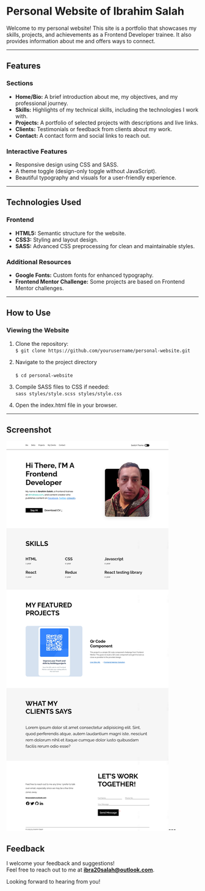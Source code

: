 # Personal Website of Ibrahim Salah

Welcome to my personal website! This site is a portfolio that showcases my skills, projects, and achievements as a Frontend Developer trainee. It also provides information about me and offers ways to connect.

---

## Features

### **Sections**

- **Home/Bio:** A brief introduction about me, my objectives, and my professional journey.
- **Skills:** Highlights of my technical skills, including the technologies I work with.
- **Projects:** A portfolio of selected projects with descriptions and live links.
- **Clients:** Testimonials or feedback from clients about my work.
- **Contact:** A contact form and social links to reach out.

### **Interactive Features**

- Responsive design using CSS and SASS.
- A theme toggle (design-only toggle without JavaScript).
- Beautiful typography and visuals for a user-friendly experience.

---

## Technologies Used

### **Frontend**

- **HTML5:** Semantic structure for the website.
- **CSS3:** Styling and layout design.
- **SASS:** Advanced CSS preprocessing for clean and maintainable styles.

### **Additional Resources**

- **Google Fonts:** Custom fonts for enhanced typography.
- **Frontend Mentor Challenge:** Some projects are based on Frontend Mentor challenges.

---

## How to Use

### **Viewing the Website**

1. Clone the repository:
   <br>
   `$ git clone https://github.com/yourusername/personal-website.git`

2. Navigate to the project directory\
    <br>
   `$ cd personal-website`

3. Compile SASS files to CSS if needed:
   <br>
   `sass styles/style.scss styles/style.css`

4. Open the index.html file in your browser.

---

## Screenshot

![Website Screenshot](/images/ibra7salah.github.io-screenshots.png)---

## Feedback

I welcome your feedback and suggestions!  
Feel free to reach out to me at **[ibra20salah@outlook.com](mailto:ibra20salah@outlook.com)**.

Looking forward to hearing from you!

